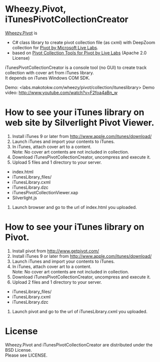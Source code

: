 Wheezy.Pivot, iTunesPivotCollectionCreator
==================================================

[Wheezy.Pivot](http://github.com/makotokw/Wheezy.Pivot) is  
 - C# class library to create pivot collection file (as cxml) with DeepZoom collection for [Pivot by Microsoft Live Labs](http://www.getpivot.com/).  
 - based on [Pivot Collection Tools for Pivot by Live Labs](http://pivotcollectiontools.codeplex.com/) (Apache 2.0 License)

iTunesPivotCollectionCreator is a console tool (no GUI) to create track collection with cover art from iTunes library.  
It depends on iTunes Windows COM SDK.

Demo: <labs.makotokw.com/wheezy/pivot/collection/ituneslibrary>
Demo video: <http://www.youtube.com/watch?v=F2foa4aBn_w>


How to see your iTunes library on web site by Silverlight Pivot Viewer.
==============

1. Install iTunes 9 or later from <http://www.apple.com/itunes/download/>
1. Launch iTunes and import your contents to iTunes.
1. In iTunes, attach cover art to a content.  
Note: No cover art contents are not included in collection.
1. Download iTunesPivotCollectionCreator, uncompress and execute it.
1. Upload 5 files and 1 directory to your server.  
  - index.html
  - iTunesLibrary_files/
  - iTunesLibrary.cxml
  - iTunesLibrary.dzc
  - iTunesPivotCollectionViewer.xap
  - Silverlight.js
1. Launch browser and go to the url of index.html you uploaded.

How to see your iTunes library on Pivot.
==============

1. Install pivot from <http://www.getpivot.com/>
1. Install iTunes 9 or later from <http://www.apple.com/itunes/download/>
1. Launch iTunes and import your contents to iTunes.
1. In iTunes, attach cover art to a content.  
Note: No cover art contents are not included in collection.
1. Download iTunesPivotCollectionCreator, uncompress and execute it.
1. Upload 2 files and 1 directory to your server.  
  - iTunesLibrary_files/
  - iTunesLibrary.cxml
  - iTunesLibrary.dzc
1. Launch pivot and go to the url of iTunesLibrary.cxml you uploaded.


License
=======

Wheezy.Pivot and iTunesPivotCollectionCreator are distributed under the BSD License.  
Please see LICENSE.